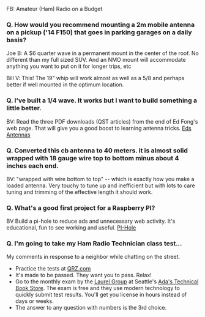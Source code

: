 FB:  Amateur (Ham) Radio on a Budget

### Q. How would you recommend mounting a 2m mobile antenna on a pickup ('14 F150) that goes in parking garages on a daily basis?

Joe B: A $6 quarter wave in a permanent mount in the center of the roof. No different than my full sized SUV. And an NMO mount will accommodate anything you want to put on it for longer trips, etc

Bill V:  This! The 19" whip will work almost as well as a 5/8 and perhaps better if well mounted in the optimum location.

### Q. I've built a 1/4 wave.  It works but I want to build something a little better.

BV: Read the three PDF downloads (QST articles) from the end of Ed Fong's web page. That will give you a good boost to learning antenna tricks. [Eds Antennas](https://edsantennas.weebly.com/about.html)


### Q. Converted this cb antenna to 40 meters. it is almost solid wrapped with 18 gauge wire top to bottom minus about 4 inches each end. 

BV: "wrapped with wire bottom to top" -- which is exactly how you make a loaded antenna. Very touchy to tune up and inefficient but with lots to care tuning and trimming of the effective length it should work.

### Q.  What's a good first project for a Raspberry PI?

BV Build a pi-hole to reduce ads and unnecessary web activity. It's educational, fun to see working and useful. [PI-Hole](https://www.raspberrypi.org/blog/pi-hole-raspberry-pi)

### Q. I'm going to take my Ham Radio Technician class test...

My comments in response to a neighbor while chatting on the street.

* Practice the tests at [QRZ.com](https://www.qrz.com/hamtest/)
* It's made to be passed.  They want you to pass.  Relax!
* Go to the monthly exam by the [Laurel Group](https://www.laurelvec.com/) at Seattle's [Ada's Technical Book Store](https://www.laurelvec.com/?team=SVET).  The exam is free and they use modern technology to quickly submit test results.  You'll get you license in hours instead of days or weeks.
* The answer to any question with numbers is the 3rd choice.
